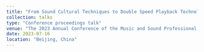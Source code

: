 ```yaml
---
title: "From Sound Cultural Techniques to Double Speed ​​Playback Technology: Time Manipulation from the Perspective of Kittler's Media Thoughts"
collection: talks
type: "Conference proceedings talk"
venue: "The 2023 Annual Conference of the Music and Sound Professional Committee of Chinese Collegial Association For Visual Art & The 3rd Music and Sound Academic Week of the Communication University of China (CUC)"
date: 2023-07-16
location: "Beijing, China"
---
```


